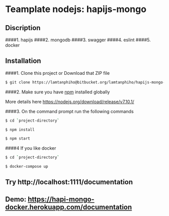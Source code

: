 # Teamplate nodejs: hapijs-mongo

## Discription
####1. hapijs
####2. mongodb
####3. swagger
####4. eslint
####5. docker

## Installation
####1. Clone this project or Download that ZIP file

```sh
$ git clone https://lamtanphiho@bitbucket.org/lamtanphiho/hapijs-mongo-docker.git
```

####2.  Make sure you have [npm](https://www.npmjs.org/) installed globally

More details here
https://nodejs.org/download/release/v7.10.1/

####3. On the command prompt run the following commands

```sh
$ cd `project-directory`
```
```sh
$ npm install 
```
```sh
$ npm start
```
####4 If you like docker

```sh
$ cd `project-directory`
```
```sh
$ docker-compose up
```
## Try http://localhost:1111/documentation
## Demo: https://hapi-mongo-docker.herokuapp.com/documentation
